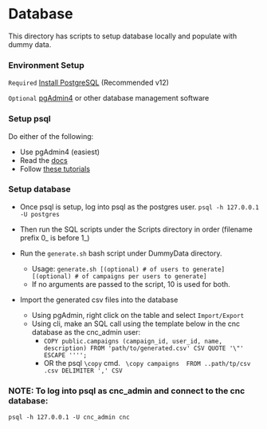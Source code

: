 # Database 
This directory has scripts to setup database locally and populate with dummy data. 

### Environment Setup
`Required` [Install PostgreSQL](https://www.postgresql.org/download/) (Recommended v12)

`Optional` [pgAdmin4](https://www.pgadmin.org/download/) or other database management software

### Setup psql
Do either of the following:
* Use pgAdmin4 (easiest)
* Read the [docs](https://www.postgresql.org/docs/current/tutorial.html)
* Follow [these tutorials](https://www.postgresqltutorial.com/install-postgresql/)

### Setup database
* Once psql is setup, log into psql as the postgres user. ``` psql -h 127.0.0.1 -U postgres ```

* Then run the SQL scripts under the Scripts directory in order (filename prefix 0_ is before 1_)

* Run the `generate.sh` bash script under DummyData directory.
  * Usage: ```generate.sh [(optional) # of users to generate] [(optional) # of campaigns per users to generate]  ```
  * If no arguments are passed to the script, 10 is used for both.

* Import the generated csv files into the database
  * Using pgAdmin, right click on the table and select `Import/Export`
  * Using cli, make an SQL call using the template below in the cnc database as the cnc_admin user:
    * ```COPY public.campaigns (campaign_id, user_id, name, description) FROM 'path/to/generated.csv' CSV QUOTE '\"' ESCAPE ''''; ```
    * OR the psql `\copy` cmd. ```  \copy campaigns  FROM ..path/tp/csv .csv DELIMITER ',' CSV ```
  

### NOTE: To log into psql as cnc_admin and connect to the cnc database:
`psql -h 127.0.0.1 -U cnc_admin cnc`